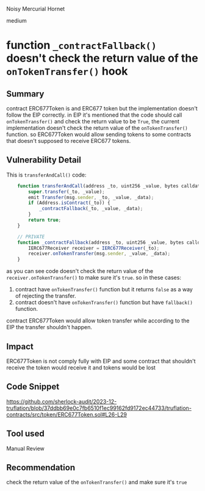 Noisy Mercurial Hornet

medium

# function `_contractFallback()` doesn't check the return value of the `onTokenTransfer()` hook

## Summary
contract ERC677Token is and ERC677 token but the implementation doesn't follow the EIP correctly. in EIP it's mentioned that the code should call `onTokenTransfer()` and check the return value to be `True`, the current implementation doesn't check the return value of the `onTokenTransfer()` function. so ERC677Token would allow sending tokens to some contracts that doesn't supposed to receive ERC677 tokens.

## Vulnerability Detail
This is `transferAndCall()` code:
```javascript
    function transferAndCall(address _to, uint256 _value, bytes calldata _data) public returns (bool success) {
        super.transfer(_to, _value);
        emit Transfer(msg.sender, _to, _value, _data);
        if (Address.isContract(_to)) {
            _contractFallback(_to, _value, _data);
        }
        return true;
    }

    // PRIVATE
    function _contractFallback(address _to, uint256 _value, bytes calldata _data) private {
        IERC677Receiver receiver = IERC677Receiver(_to);
        receiver.onTokenTransfer(msg.sender, _value, _data);
    }
```
as you can see code doesn't check the return value of the `receiver.onTokenTransfer()` to make sure it's `true`. so in these cases:
1. contract have `onTokenTransfer()` function but it returns `false` as a way of rejecting the transfer.
2. contract doesn't have `onTokenTransfer()` function but have `fallback()` function.

contract ERC677Token would allow token transfer while according to the EIP the transfer shouldn't happen.

## Impact
ERC677Token is not comply fully with EIP and some contract that shouldn't receive the token would receive it and tokens would be lost

## Code Snippet
https://github.com/sherlock-audit/2023-12-truflation/blob/37ddbb69e0c7fb6510f1ec99162fd9172ec44733/truflation-contracts/src/token/ERC677Token.sol#L26-L29

## Tool used
Manual Review

## Recommendation
check the return value of the `onTokenTransfer()` and make sure it's `true`
